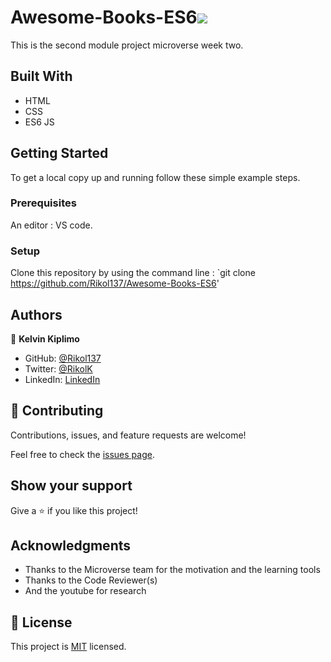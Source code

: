 # Awesome-Books-ES6![](https://img.shields.io/badge/Microverse-blueviolet)
This is the second module project microverse week two.
## Built With

- HTML
- CSS
- ES6 JS

## Getting Started

To get a local copy up and running follow these simple example steps.

### Prerequisites
An editor : VS code.

### Setup
Clone this repository by using the command line : 
`git clone https://github.com/Rikol137/Awesome-Books-ES6'

## Authors

👤 **Kelvin Kiplimo**

- GitHub: [@Rikol137](https://https://github.com/Rikol137)
- Twitter: [@RikolK](https://twitter.com/)
- LinkedIn: [LinkedIn](https://www.linkedin.com/in/KelvinKimwetich/)

## 🤝 Contributing

Contributions, issues, and feature requests are welcome!

Feel free to check the [issues page](../../issues/).

## Show your support

Give a ⭐️ if you like this project!

## Acknowledgments

- Thanks to the Microverse team for the motivation and the learning tools
- Thanks to the Code Reviewer(s) 
- And the youtube for research

## 📝 License

This project is [MIT](./LICENSE) licensed.
